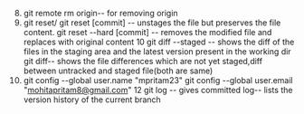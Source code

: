 8. git remote rm origin-- for removing origin
9. git reset/ git reset [commit] -- unstages the file but preserves the file content.
   git reset --hard [commit] -- removes the modified file and replaces with original content
10 git diff --staged -- shows the diff of the files in the staging area and the latest version present in the working dir
	git diff-- shows the file differences which are not yet staged,diff between untracked and staged file(both are same)
11. git config --global user.name "mpritam23"
	git config --global user.email "mohitapritam8@gmail.com"
12 git log -- gives committed log-- lists the version history of the current branch
